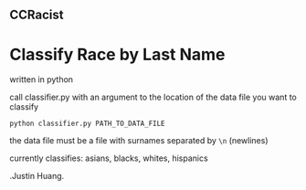 CCRacist
-------------------------
Classify Race by Last Name
=======================

written in python

call classifier.py with an argument to the location of the data file you want to classify
	
	python classifier.py PATH_TO_DATA_FILE

the data file must be a file with surnames separated by `\n` (newlines)

currently classifies: asians, blacks, whites, hispanics

.Justin Huang.